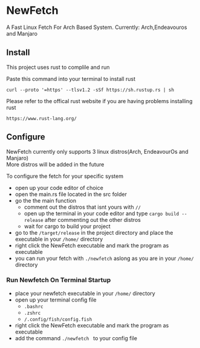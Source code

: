 # NewFetch
A Fast Linux Fetch For Arch Based System. Currently: Arch,Endeavouros and Manjaro 

## Install
This project uses rust to complile and run  

Paste this command into your terminal to install rust
```
curl --proto '=https' --tlsv1.2 -sSf https://sh.rustup.rs | sh
```

Please refer to the offical rust website if you are having problems installing rust
```
https://www.rust-lang.org/
```
## Configure

NewFetch currently only supports 3 linux distros(Arch, EndeavourOs and Manjaro)  
More distros will be added in the future

To configure the fetch for your specific system
+ open up your code editor of choice
+ open the main.rs file located in the src folder
+ go the the main function
  + comment out the distros that isnt yours with ``` // ```
  + open up the terminal in your code editor and type ``` cargo build --release ``` after commenting out the other distros
  + wait for cargo to build your project
+ go to the ```/target/release``` in the project directory and place the executable in your ```/home/``` directory
+ right click the NewFetch executable and mark the program as executable 
+ you can run your fetch with ```./newfetch``` aslong as you are in your ```/home/``` directory

### Run Newfetch On Terminal Startup
+ place your newfetch executable in your ```/home/``` directory
+ open up your terminal config file
  + ```.bashrc```
  + ```.zshrc```
  + ``` /.config/fish/config.fish ```
+ right click the NewFetch executable and mark the program as executable 
+ add the command ```./newfetch ``` to your config file
